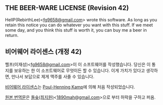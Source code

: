 ## THE BEER-WARE LICENSE (Revision 42)
HellP(RebirthLee)<<fg9658@gmail.com>> wrote this software. As long as you
retain this notice you can do whatever you want with this stuff. If we meet
some day, and you think this stuff is worth it, you can buy me a beer in return.

## 비어웨어 라이센스 (개정 42)
헬프(이재성)<<fg9658@gmail.com>>이 이 소프트웨어를 작성했습니다.
당신은 이 통지를 보유하는 한 이 소프트웨어로 무엇이든 할 수 있습니다.
이게 가치가 있다고 생각하면, 만나서 보답으로 제게 맥주를 사줄 수 있습니다.


[비어웨어 라이센스](http://en.wikipedia.org/wiki/Beerware)는 [Poul-Henning Kamp](http://people.freebsd.org/~phk/)에 의해 처음 작성되었습니다.

[원본 번역문](https://github.com/dolsup/fontler/blob/69bbaaab76804d16abd4755b3045e606951e7148/LICENSE.md)은 [돌숲(최지원)](https://github.com/dolsup)<<1890mah@gmail.com>>으로 부터 허락을 구하고 퍼옴.